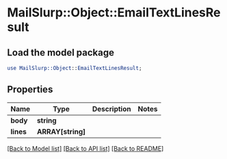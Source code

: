 # MailSlurp::Object::EmailTextLinesResult

## Load the model package
```perl
use MailSlurp::Object::EmailTextLinesResult;
```

## Properties
Name | Type | Description | Notes
------------ | ------------- | ------------- | -------------
**body** | **string** |  | 
**lines** | **ARRAY[string]** |  | 

[[Back to Model list]](../README.md#documentation-for-models) [[Back to API list]](../README.md#documentation-for-api-endpoints) [[Back to README]](../README.md)


